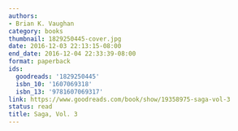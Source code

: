 ```yaml
---
authors:
- Brian K. Vaughan
category: books
thumbnail: 1829250445-cover.jpg
date: 2016-12-03 22:13:15-08:00
end_date: 2016-12-04 22:33:39-08:00
format: paperback
ids:
  goodreads: '1829250445'
  isbn_10: '1607069318'
  isbn_13: '9781607069317'
link: https://www.goodreads.com/book/show/19358975-saga-vol-3
status: read
title: Saga, Vol. 3
---
```

